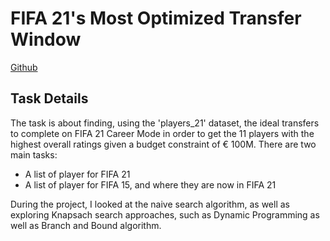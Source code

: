 # FIFA 21's Most Optimized Transfer Window

[Github](https://github.com/tiendatscorpy/optimized-transfer-window) 

## Task Details
The task is about finding, using the 'players_21' dataset, the ideal transfers to complete on FIFA 21 Career Mode in order to get the 11 players with the highest overall ratings given a budget constraint of € 100M. There are two main tasks:
- A list of player for FIFA 21
- A list of player for FIFA 15, and where they are now in FIFA 21

During the project, I looked at the naive search algorithm, as well as exploring Knapsach search approaches, such as Dynamic Programming as well as Branch and Bound algorithm. 